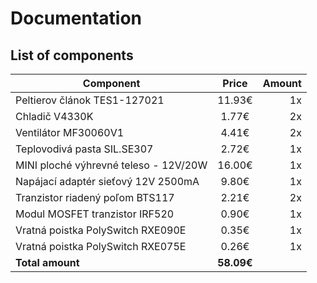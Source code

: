 # Documentation

## List of components

| Component     | Price         | Amount|
| ------------- |:-------------:| -----:|     
| Peltierov článok TES1-127021      | 11.93€ | 1x |   
| Chladič V4330K    | 1.77€      |   2x |    
| Ventilátor MF30060V1 | 4.41€      |    2x |   
| Teplovodivá pasta SIL.SE307 | 2.72€ | 1x |
| MINI ploché výhrevné teleso - 12V/20W | 16.00€ | 1x |
| Napájací adaptér sieťový 12V 2500mA | 9.80€ | 1x |
| Tranzistor riadený poľom BTS117 | 2.21€ | 2x |
| Modul MOSFET tranzistor IRF520 | 0.90€ | 1x |
| Vratná poistka PolySwitch RXE090E | 0.35€ | 1x |
| Vratná poistka PolySwitch RXE075E | 0.26€ | 1x |
| **Total amount** | **58.09€** | 
